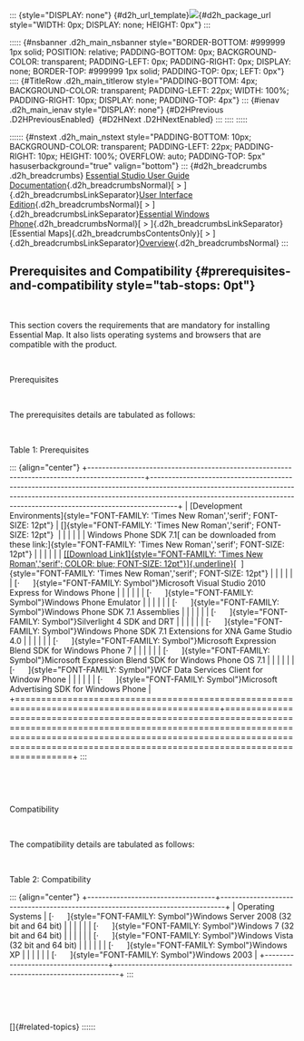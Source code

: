 ::: {style="DISPLAY: none"}
[](ms-xhelp:///?Id=d2h_url_template){#d2h_url_template}![](!package_url!){#d2h_package_url style="WIDTH: 0px; DISPLAY: none; HEIGHT: 0px"}
:::

::::: {#nsbanner .d2h_main_nsbanner style="BORDER-BOTTOM: #999999 1px solid; POSITION: relative; PADDING-BOTTOM: 0px; BACKGROUND-COLOR: transparent; PADDING-LEFT: 0px; PADDING-RIGHT: 0px; DISPLAY: none; BORDER-TOP: #999999 1px solid; PADDING-TOP: 0px; LEFT: 0px"}
:::: {#TitleRow .d2h_main_titlerow style="PADDING-BOTTOM: 4px; BACKGROUND-COLOR: transparent; PADDING-LEFT: 22px; WIDTH: 100%; PADDING-RIGHT: 10px; DISPLAY: none; PADDING-TOP: 4px"}
::: {#ienav .d2h_main_ienav style="DISPLAY: none"}
[](ms-xhelp:///?Id=9702e6de-1330-45c2-aca8-6c58cb82c0d4){#D2HPrevious .D2HPreviousEnabled}  [](ms-xhelp:///?Id=c726cda9-a519-415a-b3c7-833f9aa265ba){#D2HNext .D2HNextEnabled}
:::
::::
:::::

:::::: {#nstext .d2h_main_nstext style="PADDING-BOTTOM: 10px; BACKGROUND-COLOR: transparent; PADDING-LEFT: 22px; PADDING-RIGHT: 10px; HEIGHT: 100%; OVERFLOW: auto; PADDING-TOP: 5px" hasuserbackground="true" valign="bottom"}
::: {#d2h_breadcrumbs .d2h_breadcrumbs}
[Essential Studio User Guide Documentation](ms-xhelp:///?Id=12457748-09e3-4d74-a240-8e049cedf030){.d2h_breadcrumbsNormal}[ \> ]{.d2h_breadcrumbsLinkSeparator}[User Interface Edition](ms-xhelp:///?Id=c29296b7-531c-413b-a0ec-488ca1f7f669){.d2h_breadcrumbsNormal}[ \> ]{.d2h_breadcrumbsLinkSeparator}[Essential Windows Phone](ms-xhelp:///?Id=5ea1999c-4eff-4775-b84e-407dc825f555){.d2h_breadcrumbsNormal}[ \> ]{.d2h_breadcrumbsLinkSeparator}[Essential Maps]{.d2h_breadcrumbsContentsOnly}[ \> ]{.d2h_breadcrumbsLinkSeparator}[Overview](ms-xhelp:///?Id=a7a27ba0-cb60-492c-b0d2-0a588be9f66a){.d2h_breadcrumbsNormal}
:::

## Prerequisites and Compatibility {#prerequisites-and-compatibility style="tab-stops: 0pt"}

 

This section covers the requirements that are mandatory for installing Essential Map. It also lists operating systems and browsers that are compatible with the product.

 

Prerequisites

 

The prerequisites details are tabulated as follows:

 

Table 1: Prerequisites

::: {align="center"}
+---------------------------------------------------------------------------------------------+-------------------------------------------------------------------------------------------------------------------------------------------------------------------------------------------------------------------------------------------------+
| [Development Environments]{style="FONT-FAMILY: 'Times New Roman','serif'; FONT-SIZE: 12pt"} | []{style="FONT-FAMILY: 'Times New Roman','serif'; FONT-SIZE: 12pt"}                                                                                                                                                                             |
|                                                                                             |                                                                                                                                                                                                                                                 |
|                                                                                             | Windows Phone SDK 7.1[ can be downloaded from these link:]{style="FONT-FAMILY: 'Times New Roman','serif'; FONT-SIZE: 12pt"}                                                                                                                     |
|                                                                                             |                                                                                                                                                                                                                                                 |
|                                                                                             | [[[Download Link1]{style="FONT-FAMILY: 'Times New Roman','serif'; COLOR: blue; FONT-SIZE: 12pt"}]{.underline}](http://www.microsoft.com/download/en/details.aspx?id=27570)[  ]{style="FONT-FAMILY: 'Times New Roman','serif'; FONT-SIZE: 12pt"} |
|                                                                                             |                                                                                                                                                                                                                                                 |
|                                                                                             | [·      ]{style="FONT-FAMILY: Symbol"}Microsoft Visual Studio 2010 Express for Windows Phone                                                                                                                                                    |
|                                                                                             |                                                                                                                                                                                                                                                 |
|                                                                                             | [·      ]{style="FONT-FAMILY: Symbol"}Windows Phone Emulator                                                                                                                                                                                    |
|                                                                                             |                                                                                                                                                                                                                                                 |
|                                                                                             | [·      ]{style="FONT-FAMILY: Symbol"}Windows Phone SDK 7.1 Assemblies                                                                                                                                                                          |
|                                                                                             |                                                                                                                                                                                                                                                 |
|                                                                                             | [·      ]{style="FONT-FAMILY: Symbol"}Silverlight 4 SDK and DRT                                                                                                                                                                                 |
|                                                                                             |                                                                                                                                                                                                                                                 |
|                                                                                             | [·      ]{style="FONT-FAMILY: Symbol"}Windows Phone SDK 7.1 Extensions for XNA Game Studio 4.0                                                                                                                                                  |
|                                                                                             |                                                                                                                                                                                                                                                 |
|                                                                                             | [·      ]{style="FONT-FAMILY: Symbol"}Microsoft Expression Blend SDK for Windows Phone 7                                                                                                                                                        |
|                                                                                             |                                                                                                                                                                                                                                                 |
|                                                                                             | [·      ]{style="FONT-FAMILY: Symbol"}Microsoft Expression Blend SDK for Windows Phone OS 7.1                                                                                                                                                   |
|                                                                                             |                                                                                                                                                                                                                                                 |
|                                                                                             | [·      ]{style="FONT-FAMILY: Symbol"}WCF Data Services Client for Window Phone                                                                                                                                                                 |
|                                                                                             |                                                                                                                                                                                                                                                 |
|                                                                                             | [·      ]{style="FONT-FAMILY: Symbol"}Microsoft Advertising SDK for Windows Phone                                                                                                                                                               |
+=============================================================================================+=================================================================================================================================================================================================================================================+
:::

 

 

Compatibility

 

The compatibility details are tabulated as follows:

 

Table 2: Compatibility

::: {align="center"}
+-----------------------------------+-------------------------------------------------------------------------------+
| Operating Systems                 | [·      ]{style="FONT-FAMILY: Symbol"}Windows Server 2008 (32 bit and 64 bit) |
|                                   |                                                                               |
|                                   | [·      ]{style="FONT-FAMILY: Symbol"}Windows 7 (32 bit and 64 bit)           |
|                                   |                                                                               |
|                                   | [·      ]{style="FONT-FAMILY: Symbol"}Windows Vista (32 bit and 64 bit)       |
|                                   |                                                                               |
|                                   | [·      ]{style="FONT-FAMILY: Symbol"}Windows XP                              |
|                                   |                                                                               |
|                                   | [·      ]{style="FONT-FAMILY: Symbol"}Windows 2003                            |
+-----------------------------------+-------------------------------------------------------------------------------+
:::

 

 

[]{#related-topics}
::::::
